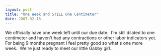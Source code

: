 ```yaml
---
layout: post
title: "One Week and STILL One Centimeter"
date: 2007-02-16
---
```


We officially have one week left until our due date.  I'm still dilated to one centimeter and haven't had any contractions or other labor indicators yet.  For being 9 months pregnant I feel pretty good so what's one more week.  We're just ready to meet our little Gabby girl.

